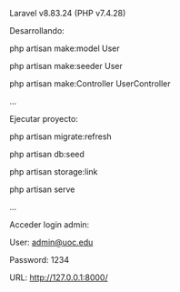 Laravel v8.83.24 (PHP v7.4.28)

Desarrollando:

php artisan make:model User

php artisan make:seeder User

php artisan make:Controller UserController

...

Ejecutar proyecto:

php artisan migrate:refresh

php artisan db:seed

php artisan storage:link

php artisan serve

...

Acceder login admin:

User: admin@uoc.edu

Password: 1234

URL: http://127.0.0.1:8000/
